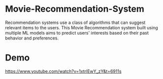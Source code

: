 # Movie-Recommendation-System
Recommendation systems use a class of algorithms that can suggest relevant items to the users. This Movie Recommendation system built using multiple ML models aims to predict users' interests based on their past behavior and preferences.

# Demo
https://www.youtube.com/watch?v=1xtrIEwY_zY&t=6911s

